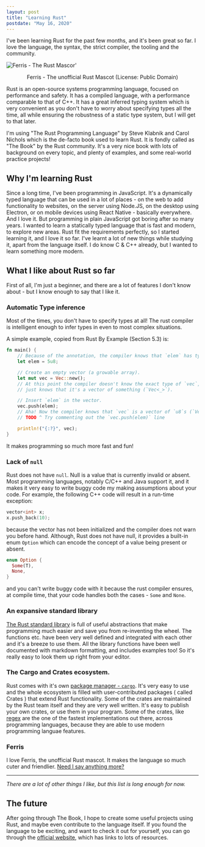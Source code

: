 ```yaml
---
layout: post
title: "Learning Rust"
postdate: "May 16, 2020"
---
```


I've been learning Rust for the past few months, and it's been great so far.
I love the language, the syntax, the strict compiler, the tooling and the
community.

![Ferris - The Rust Mascor']({{site.url}}/img/ferris.png)

<center>
Ferris - The unofficial Rust Mascot
(License: Public Domain)
</center>

Rust is an open-source systems programming language, focused on performance and
safety. It has a compiled language, with a performance comparable to that of C++.
It has a great inferred typing system which is very convenient as you don't have
to worry about specifying types all the time, all while ensuring the robustness
of a static type system, but I will get to that later.

I'm using "The Rust Programming Language" by Steve Klabnik and Carol Nichols
which is the de-facto book used to learn Rust. It is fondly called as "The Book"
by the Rust community. It's a very nice book with lots of background on every
topic, and plenty of examples, and some real-world practice projects!

## Why I'm learning Rust

Since a long time, I've been programming in JavaScript. It's a dynamically typed
language that can be used in a lot of places - on the web to add functionality
to websites, on the server using Node.JS, on the desktop using Electron, or on
mobile devices using React Native - basically everywhere. And I love it. But
programming in plain JavaScript got boring after so many years. I wanted to
learn a statically typed language that is fast and modern, to explore new areas.
Rust fit the requirements perfectly, so I started learning it, and I love it so
far. I've learnt a lot of new things while studying it, apart from the language
itself. I do know C & C++ already, but I wanted to learn something more modern.

## What I like about Rust so far

First of all, I'm just a beginner, and there are a lot of features I don't know
about - but I know enough to say that I like it.

### Automatic Type inference

Most of the times, you don't have to specify types at all! The rust compiler is
intelligent enough to infer types in even to most complex situations.

A simple example, copied from Rust By Example (Section 5.3) is:

```rust
fn main() {
    // Because of the annotation, the compiler knows that `elem` has type u8.
    let elem = 5u8;

    // Create an empty vector (a growable array).
    let mut vec = Vec::new();
    // At this point the compiler doesn't know the exact type of `vec`, it
    // just knows that it's a vector of something (`Vec<_>`).

    // Insert `elem` in the vector.
    vec.push(elem);
    // Aha! Now the compiler knows that `vec` is a vector of `u8`s (`Vec<u8>`)
    // TODO ^ Try commenting out the `vec.push(elem)` line

    println!("{:?}", vec);
}
```

It makes programming so much more fast and fun!

### Lack of `null`

Rust does not have `null`. Null is a value that is currently invalid or absent.
Most programming languages, notably C/C++ and Java support it, and it makes it
very easy to write buggy code my making assumptions about your code. For
example, the following C++ code will result in a run-time exception:

```c++
vector<int> x;
x.push_back(10);
```

because the vector has not been initialized and the compiler does not warn you
before hand. Although, Rust does not have null, it provides a built-in enum
`Option` which can encode the concept of a value being present or absent.

```rust
enum Option {
  Some(T),
  None,
}
```

and you can't write buggy code with it because the rust compiler ensures, at
compile time, that your code handles both the cases - `Some` and `None`.

### An expansive standard library

[The Rust standard library](https://doc.rust-lang.org/std/)
is full of useful abstractions that make programming
much easier and save you from re-inventing the wheel. The functions etc. have
been very well defined and integrated with each other and it's a breeze to
use them. All the library functions have been well documented with markdown
formatting, and includes examples too! So it's really easy to look them up
right from your editor.

### The Cargo and Crates ecosystem.

Rust comes with it's own
[package manager - `cargo`](https://doc.rust-lang.org/cargo/).
It's very easy to use and the whole ecosystem is filled with user-contributed
packages ( called Crates ) that extend Rust functionality. Some of the crates
are maintained by the Rust team itself and they are very well written. It's
easy to publish your own crates, or use them in your program. Some of the
crates, like [regex](https://github.com/rust-lang/regex) are the one of the
fastest implementations out there, across programming languages, because they are
able to use modern programming languae features.

### Ferris

I love Ferris, the unofficial Rust mascot. It makes the language so much cuter
and friendlier. [Need I say anything more?](https://rustacean.net/)

---

_There are a lot of other things I like, but this list is long enough for now._

## The future

After going through The Book, I hope to create some useful projects using Rust,
and maybe even contribute to the language itself. If you found the language to
be exciting, and want to check it out for yourself, you can go through the
[official website](https://www.rust-lang.org/), which has links to lots of
resources.
